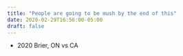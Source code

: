 ```yaml
---
title: "People are going to be mush by the end of this"
date: 2020-02-29T16:56:00-05:00
draft: false
---
```

- 2020 Brier, ON vs CA